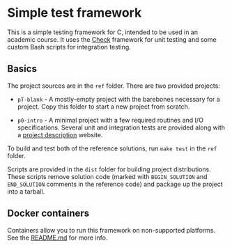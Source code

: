# Simple test framework

This is a simple testing framework for C, intended to be used in an academic
course. It uses the [Check](https://libcheck.github.io/check/) framework for
unit testing and some custom Bash scripts for integration testing.

## Basics

The project sources are in the `ref` folder. There are two provided projects:

* `pT-blank` - A mostly-empty project with the barebones necessary for a
  project. Copy this folder to start a new project from scratch.

* `p0-intro` - A minimal project with a few required routines and I/O
  specifications. Several unit and integration tests are provided along with a
  [project description](www/p0-intro.html) website.

To build and test both of the reference solutions, run `make test` in the
`ref` folder.

Scripts are provided in the `dist` folder for building project distributions.
These scripts remove solution code (marked with `BEGIN_SOLUTION` and
`END_SOLUTION` comments in the reference code) and package up the project into a
tarball.

## Docker containers

Containers allow you to run this framework on non-supported platforms. See the
[README.md](docker/README.md) for more info.

